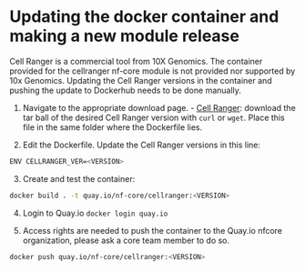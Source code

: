 # Updating the docker container and making a new module release

Cell Ranger is a commercial tool from 10X Genomics. The container provided for the cellranger nf-core module is not provided nor supported by 10x Genomics. Updating the Cell Ranger versions in the container and pushing the update to Dockerhub needs to be done manually.

1. Navigate to the appropriate download page. - [Cell Ranger](https://support.10xgenomics.com/single-cell-gene-expression/software/downloads/latest): download the tar ball of the desired Cell Ranger version with `curl` or `wget`. Place this file in the same folder where the Dockerfile lies.

2. Edit the Dockerfile. Update the Cell Ranger versions in this line:

```bash
ENV CELLRANGER_VER=<VERSION>
```

3. Create and test the container:

```bash
docker build . -t quay.io/nf-core/cellranger:<VERSION>
```

4. Login to Quay.io `docker login quay.io`

5. Access rights are needed to push the container to the Quay.io nfcore organization, please ask a core team member to do so.

```bash
docker push quay.io/nf-core/cellranger:<VERSION>
```
